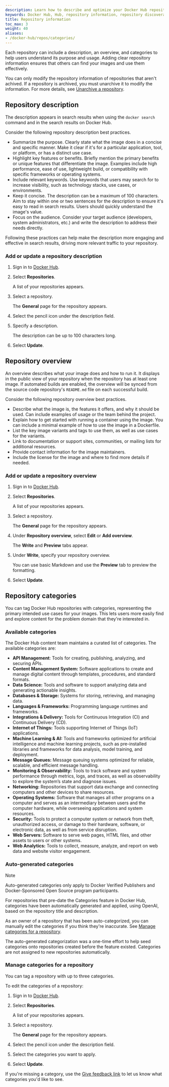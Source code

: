 ```yaml
---
description: Learn how to describe and optimize your Docker Hub repositories for better discoverability.
keywords: Docker Hub, Hub, repository information, repository discoverability, best practices
title: Repository information
toc_max: 3
weight: 40
aliases:
- /docker-hub/repos/categories/
---
```


Each repository can include a description, an overview, and categories to help
users understand its purpose and usage. Adding clear repository information
ensures that others can find your images and use them effectively.

You can only modify the repository information of repositories that aren't
achived. If a repository is archived, you must unarchive it to modify the
information. For more details, see [Unarchive a repository](../archive.md#unarchive-a-repository).

## Repository description

The description appears in search results when using the `docker search` command
and in the search results on Docker Hub.

Consider the following repository description best practices.

- Summarize the purpose. Clearly state what the image does in a concise and
  specific manner. Make it clear if it's for a particular application, tool, or
  platform, or has a distinct use case.
- Highlight key features or benefits. Briefly mention the primary benefits or
  unique features that differentiate the image. Examples include high
  performance, ease of use, lightweight build, or compatibility with specific
  frameworks or operating systems.
- Include relevant keywords. Use keywords that users may search for to increase
  visibility, such as technology stacks, use cases, or environments.
- Keep it concise. The description can be a maximum of 100 characters. Aim to
  stay within one or two sentences for the description to ensure it's easy to
  read in search results. Users should quickly understand the image's value.
- Focus on the audience. Consider your target audience (developers, system
  administrators, etc.) and write the description to address their needs
  directly.

Following these practices can help make the description more engaging and
effective in search results, driving more relevant traffic to your repository.

### Add or update a repository description

1. Sign in to [Docker Hub](https://hub.docker.com).

2. Select **Repositories**.

   A list of your repositories appears.

3. Select a repository.

   The **General** page for the repository appears.

4. Select the pencil icon under the description field.

5. Specify a description.

   The description can be up to 100 characters long.

6. Select **Update**.

## Repository overview

An overview describes what your image does and how to run it. It displays in the
public view of your repository when the repository has at least one image. If
automated builds are enabled, the overview will be synced from the source code
repository's `README.md` file on each successful build.

Consider the following repository overview best practices.

- Describe what the image is, the features it offers, and why it should be used.
  Can include examples of usage or the team behind the project.
- Explain how to get started with running a container using the image. You can
  include a minimal example of how to use the image in a Dockerfile.
- List the key image variants and tags to use them, as well as use cases for the
  variants.
- Link to documentation or support sites, communities, or mailing lists for
  additional resources.
- Provide contact information for the image maintainers.
- Include the license for the image and where to find more details if needed.

### Add or update a repository overview

1. Sign in to [Docker Hub](https://hub.docker.com).

2. Select **Repositories**.

   A list of your repositories appears.

3. Select a repository.

   The **General** page for the repository appears.

4. Under **Repository overview**, select **Edit** or **Add overview**.

   The **Write** and **Preview** tabs appear.

5. Under **Write**, specify your repository overview.

   You can use basic Markdown and use the **Preview** tab to preview the formatting.

6. Select **Update**.

## Repository categories

You can tag Docker Hub repositories with categories, representing the primary
intended use cases for your images. This lets users more easily find and
explore content for the problem domain that they're interested in.

### Available categories

The Docker Hub content team maintains a curated list of categories.
The available categories are:

- **API Management**: Tools for creating, publishing, analyzing, and securing
  APIs.
- **Content Management System:** Software applications to create and manage
  digital content through templates, procedures, and standard formats.
- **Data Science:** Tools and software to support analyzing data and generating
  actionable insights.
- **Databases & Storage:** Systems for storing, retrieving, and managing data.
- **Languages & Frameworks:** Programming language runtimes and frameworks.
- **Integrations & Delivery:** Tools for Continuous Integration (CI) and
  Continuous Delivery (CD).
- **Internet of Things:** Tools supporting Internet of Things (IoT)
  applications.
- **Machine Learning & AI:** Tools and frameworks optimized for artificial
  intelligence and machine learning projects, such as pre-installed libraries
  and frameworks for data analysis, model training, and deployment.
- **Message Queues:** Message queuing systems optimized for reliable, scalable,
  and efficient message handling.
- **Monitoring & Observability:** Tools to track software and system performance
  through metrics, logs, and traces, as well as observability to explore the
  system’s state and diagnose issues.
- **Networking:** Repositories that support data exchange and connecting
  computers and other devices to share resources.
- **Operating Systems:** Software that manages all other programs on a computer
  and serves as an intermediary between users and the computer hardware, while
  overseeing applications and system resources.
- **Security:** Tools to protect a computer system or network from theft,
  unauthorized access, or damage to their hardware, software, or electronic
  data, as well as from service disruption.
- **Web Servers:** Software to serve web pages, HTML files, and other assets to
  users or other systems.
- **Web Analytics:** Tools to collect, measure, analyze, and report on web data
  and website visitor engagement.

### Auto-generated categories

> [!NOTE]
>
> Auto-generated categories only apply to Docker Verified Publishers and
> Docker-Sponsored Open Source program participants.

For repositories that pre-date the Categories feature in Docker Hub,
categories have been automatically generated and applied, using OpenAI, based
on the repository title and description.

As an owner of a repository that has been auto-categorized, you can manually
edit the categories if you think they're inaccurate. See [Manage categories for
a repository](#manage-categories-for-a-repository).

The auto-generated categorization was a one-time effort to help seed categories
onto repositories created before the feature existed. Categories are not
assigned to new repositories automatically.

### Manage categories for a repository

You can tag a repository with up to three categories.

To edit the categories of a repository:

1. Sign in to [Docker Hub](https://hub.docker.com).
2. Select **Repositories**.

   A list of your repositories appears.

3. Select a repository.

   The **General** page for the repository appears.

4. Select the pencil icon under the description field.
5. Select the categories you want to apply.
6. Select **Update**.

If you're missing a category, use the
[Give feedback link](https://docker.qualtrics.com/jfe/form/SV_03CrMyAkCWVylKu)
to let us know what categories you'd like to see.